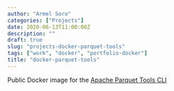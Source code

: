 ```yaml
---
author: "Armel Soro"
categories: ["Projects"]
date: 2020-06-13T11:00:00Z
description: ""
draft: true
slug: "projects-docker-parquet-tools"
tags: ["work", "docker", "portfolio-docker"]
title: "docker-parquet-tools"
---
```



Public Docker image for the [Apache Parquet Tools CLI](https://github.com/apache/parquet-mr/tree/master/parquet-tools)

